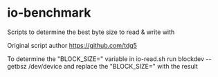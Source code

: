# io-benchmark
Scripts to determine the best byte size to read &amp; write with

Original script author https://github.com/tdg5

To determine the "BLOCK_SIZE=" variable in io-read.sh run blockdev --getbsz /dev/device
and replace the "BLOCK_SIZE=" with the result
